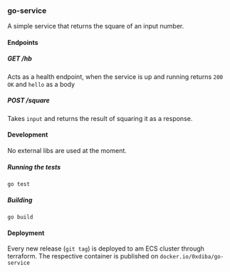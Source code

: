 ### go-service

A simple service that returns the square of an input number.

#### Endpoints
##### GET /hb

Acts as a health endpoint, when the service is up and running returns `200 OK` and `hello` as a body

##### POST /square

Takes `input` and returns the result of squaring it as a response. 

#### Development
No external libs are used at the moment.

##### Running the tests
`go test`

##### Building
`go build`

#### Deployment

Every new release (`git tag`) is deployed to am ECS cluster through terraform.
The respective container is published on `docker.io/0xdiba/go-service` 
